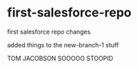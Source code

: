 # first-salesforce-repo
first salesforce repo
changes



added things to the new-branch-1 stuff



TOM JACOBSON SOOOOO STOOPID